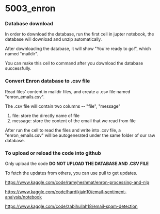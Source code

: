# 5003_enron

### Database download

In order to download the database, run the first cell in jupter notebook, the database will download and unzip automatically.

After downloading the database, it will show "You're ready to go!", which named "maildir".

You can make this cell to command after you download the database successfully.

### Convert Enron database to .csv file

Read files' content in maildir files, and create a .csv file named "enron_emails.csv".

The .csv file will contain two columns -- "file", "message"

1. file: store the directly name of file
2. message: store the content of the email that we read from file

After run the cell to read the files and write into .csv file, a "enron_emails.csv" will be autogenerated under the same folder of our raw database.

### To upload or reload the code into github

Only upload the code **DO NOT UPLOAD THE DATABASE AND .CSV FILE**

To fetch the updates from others, you can use pull to get updates.

https://www.kaggle.com/code/ramyheshmat/enron-processing-and-nlp

https://www.kaggle.com/code/hardikjain10/email-sentiment-analysis/notebook

https://www.kaggle.com/code/zabihullah18/email-spam-detection
